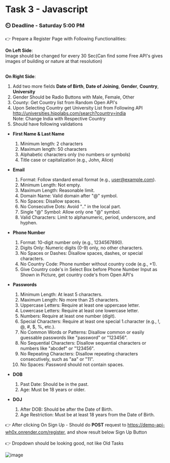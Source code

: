 # Task 3 - Javascript

### ⏲️ Deadline - Saturday 5:00 PM

👉 Prepare a Register Page with Following Functionalities:<br>

**On Left Side**:<br> Image should be changed for every 30 Sec(Can find some Free API's gives images of building or nature at that resolution)<br><br>

**On Right Side**:<br>

1.  Add two more fields **Date of Birth**, **Date of Joining**, **Gender**, **Country**, **University**
1.  Gender Should be Radio Buttons with Male, Female, Other
1.  County: Get Country list from Random Open API's
1.  Upon Selecting Country get University List from Following API
    <br> http://universities.hipolabs.com/search?country=india
    <br>Note: Change India with Respective Country
1.  Should have following validations

-   **First Name & Last Name**<br>

    1. Minimum length: 2 characters<br>
    1. Maximum length: 50 characters<br>
    1. Alphabetic characters only (no numbers or symbols)<br>
    1. Title case or capitalization (e.g., John, Alice)

-   **Email**<br>

    1. Format: Follow standard email format (e.g., user@example.com).<br>
    1. Minimum Length: Not empty.<br>
    1. Maximum Length: Reasonable limit.<br>
    1. Domain Name: Valid domain after "@" symbol.<br>
    1. No Spaces: Disallow spaces.<br>
    1. No Consecutive Dots: Avoid ".." in the local part.<br>
    1. Single "@" Symbol: Allow only one "@" symbol.<br>
    1. Valid Characters: Limit to alphanumeric, period, underscore, and hyphen.<br>

-   **Phone Number**<br>

    1. Format: 10-digit number only (e.g., 1234567890).<br>
    1. Digits Only: Numeric digits (0-9) only, no other characters.<br>
    1. No Spaces or Dashes: Disallow spaces, dashes, or special characters.<br>
    1. No Country Code: Phone number without country code (e.g., +1).<br>
    1. Give Country code's in Select Box before Phone Number Input as Shown in Picture, get country code's from Open API's

-   **Passwords**<br>

    1. Minimum Length: At least 5 characters.<br>
    1. Maximum Length: No more than 25 characters.<br>
    1. Uppercase Letters: Require at least one uppercase letter.<br>
    1. Lowercase Letters: Require at least one lowercase letter.<br>
    1. Numbers: Require at least one number (digit).<br>
    1. Special Characters: Require at least one special 1.character (e.g., !, @, #, $, %, etc.).<br>
    1. No Common Words or Patterns: Disallow common or easily guessable passwords like "password" or "123456".<br>
    1. No Sequential Characters: Disallow sequential characters or numbers like "abcdef" or "123456".<br>
    1. No Repeating Characters: Disallow repeating characters consecutively, such as "aa" or "11".<br>
    1. No Spaces: Password should not contain spaces.<br>

-   **DOB**<br>
    1. Past Date: Should be in the past.<br>
    1. Age: Must be 18 years or older.<br>
-   **DOJ**<br>
    1. After DOB: Should be after the Date of Birth.<br>
    1. Age Restriction: Must be at least 18 years from the Date of Birth.

👉 After clicking On Sign Up - Should do <b>POST</b> request to https://demo-api-wh0x.onrender.com/register, and show result below Sign Up Button <br><br>
👉 Dropdown should be looking good, not like Old Tasks

![image](https://github.com/sampath99999/CodeSchool-2.0-Batch-1/assets/112122835/fc1c7a33-227b-41ae-849b-462ff3f19dda)
